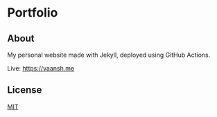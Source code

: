 # Portfolio

## About

My personal website made with Jekyll, deployed using GitHub Actions.

Live: https://vaansh.me

## License

[MIT](https://choosealicense.com/licenses/mit/)
